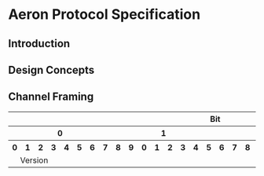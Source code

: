 # Aeron Protocol Specification

## Introduction

## Design Concepts

## Channel Framing

<table style="margin: 0 auto; text-align: center;">
<tr>
    <th colspan="32">Bit</th>
</tr>
<tr>
    <th colspan="8">0</th>
    <th colspan="8">1</th>
    <th colspan="8">2</th>
    <th colspan="8">3</th>
</tr>
<tr>
    <th>0</th> <th>1</th> <th>2</th> <th>3</th> <th>4</th> <th>5</th> <th>6</th> <th>7</th> <th>8</th> <th>9</th>
    <th>0</th> <th>1</th> <th>2</th> <th>3</th> <th>4</th> <th>5</th> <th>6</th> <th>7</th> <th>8</th> <th>9</th>
    <th>0</th> <th>1</th> <th>2</th> <th>3</th> <th>4</th> <th>5</th> <th>6</th> <th>7</th> <th>8</th> <th>9</th>
    <th>0</th> <th>1</th>
</tr>
<tr>
    <td colspan="4">Version</td>
</tr>
</table>